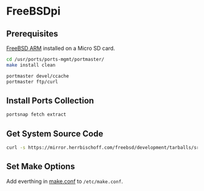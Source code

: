 # FreeBSDpi

## Prerequisites

[FreeBSD ARM](https://mirror.herrbischoff.com/freebsd/releases/ISO-IMAGES/11.0/FreeBSD-11.0-RELEASE-arm-armv6-RPI2.img.xz) installed on a Micro SD card.

```sh
cd /usr/ports/ports-mgmt/portmaster/
make install clean

portmaster devel/ccache
portmaster ftp/curl
```

## Install Ports Collection

```sh
portsnap fetch extract
```

## Get System Source Code

```sh
curl -s https://mirror.herrbischoff.com/freebsd/development/tarballs/src_stable_11.tar.gz | tar xfv - -C /usr
```

## Set Make Options

Add everthing in [make.conf](https://github.com/herrbischoff/freebsdpi/blob/master/etc/make.conf) to `/etc/make.conf`.
